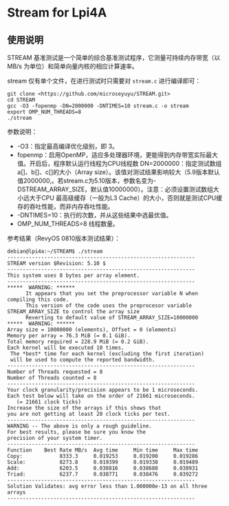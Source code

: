 # Stream for Lpi4A

## 使用说明

STREAM 基准测试是一个简单的综合基准测试程序，它测量可持续内存带宽（以 MB/s 为单位）和简单向量内核的相应计算速率。

stream 仅有单个文件，在进行测试时只需要对 `stream.c` 进行编译即可：

```
git clone <https://github.com/microseyuyu/STREAM.git>
cd STREAM
gcc -O3 -fopenmp -DN=2000000 -DNTIMES=10 stream.c -o stream
export OMP_NUM_THREADS=8
./stream
```

参数说明：

- -O3：指定最高编译优化级别，即 3。
- fopenmp：启用OpenMP，适应多处理器环境，更能得到内存带宽实际最大值。开启后，程序默认运行线程为CPU线程数
DN=2000000：指定测试数组a[]、b[]、c[]的大小（Array size）。该值对测试结果影响较大（5.9版本默认值2000000,。若stream.c为5.10版本，参数名变为-DSTREAM_ARRAY_SIZE，默认值10000000）。注意：必须设置测试数组大小远大于CPU 最高级缓存（一般为L3 Cache）的大小，否则就是测试CPU缓存的吞吐性能，而非内存吞吐性能。
- -DNTIMES=10：执行的次数，并从这些结果中选最优值。
- OMP_NUM_THREADS=8 线程数量。

参考结果（RevyOS 0810版本测试结果）：

```
debian@lpi4a:~/STREAM$ ./stream
-------------------------------------------------------------
STREAM version $Revision: 5.10 $
-------------------------------------------------------------
This system uses 8 bytes per array element.
-------------------------------------------------------------
*****  WARNING: ******
      It appears that you set the preprocessor variable N when compiling this code.
      This version of the code uses the preprocesor variable STREAM_ARRAY_SIZE to control the array size
      Reverting to default value of STREAM_ARRAY_SIZE=10000000
*****  WARNING: ******
Array size = 10000000 (elements), Offset = 0 (elements)
Memory per array = 76.3 MiB (= 0.1 GiB).
Total memory required = 228.9 MiB (= 0.2 GiB).
Each kernel will be executed 10 times.
 The *best* time for each kernel (excluding the first iteration)
 will be used to compute the reported bandwidth.
-------------------------------------------------------------
Number of Threads requested = 8
Number of Threads counted = 8
-------------------------------------------------------------
Your clock granularity/precision appears to be 1 microseconds.
Each test below will take on the order of 21661 microseconds.
   (= 21661 clock ticks)
Increase the size of the arrays if this shows that
you are not getting at least 20 clock ticks per test.
-------------------------------------------------------------
WARNING -- The above is only a rough guideline.
For best results, please be sure you know the
precision of your system timer.
-------------------------------------------------------------
Function    Best Rate MB/s  Avg time     Min time     Max time
Copy:            8333.3     0.019253     0.019200     0.019286
Scale:           8273.8     0.019399     0.019338     0.019489
Add:             6203.5     0.038816     0.038688     0.038931
Triad:           6237.7     0.038771     0.038476     0.039272
-------------------------------------------------------------
Solution Validates: avg error less than 1.000000e-13 on all three arrays
-------------------------------------------------------------

```
